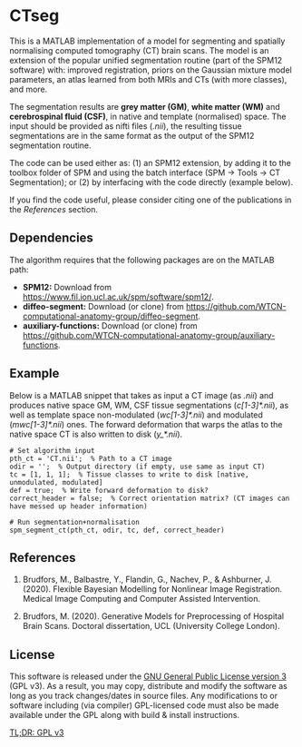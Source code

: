 # CTseg

This is a MATLAB implementation of a model for segmenting and spatially normalising computed tomography (CT) brain scans. The model is an extension of the popular unified segmentation routine (part of the SPM12 software) with: improved registration, priors on the Gaussian mixture model parameters, an atlas learned from both MRIs and CTs (with more classes), and more. 

The segmentation results are **grey matter (GM)**, **white matter (WM)** and **cerebrospinal fluid (CSF)**, in native and template (normalised) space. The input should be provided as nifti files (*.nii*), the resulting tissue segmentations are in the same format as the output of the SPM12 segmentation routine. 

The code can be used either as: (1) an SPM12 extension, by adding it to the toolbox folder of SPM and using the batch interface (SPM -> Tools -> CT Segmentation); or (2) by interfacing with the code directly (example below).

If you find the code useful, please consider citing one of the publications in the *References* section.

## Dependencies

The algorithm requires that the following packages are on the MATLAB path:
* **SPM12:** Download from https://www.fil.ion.ucl.ac.uk/spm/software/spm12/.
* **diffeo-segment:** Download (or clone) from https://github.com/WTCN-computational-anatomy-group/diffeo-segment.
* **auxiliary-functions:** Download (or clone) from https://github.com/WTCN-computational-anatomy-group/auxiliary-functions.

## Example

Below is a MATLAB snippet that takes as input a CT image (as *.nii*) and produces native space GM, WM, CSF tissue segmentations (*c[1-3]\*.nii*), as well as template space non-modulated (*wc[1-3]\*.nii*) and modulated (*mwc[1-3]\*.nii*) ones. The forward deformation that warps the atlas to the native space CT is also written to disk (*y_\*.nii*).
```
# Set algorithm input
pth_ct = 'CT.nii';  % Path to a CT image
odir = '';  % Output directory (if empty, use same as input CT)
tc = [1, 1, 1];  % Tissue classes to write to disk [native, unmodulated, modulated]
def = true;  % Write forward deformation to disk?
correct_header = false;  % Correct orientation matrix? (CT images can have messed up header information)

# Run segmentation+normalisation
spm_segment_ct(pth_ct, odir, tc, def, correct_header)
```

## References

1. Brudfors, M., Balbastre, Y., Flandin, G., Nachev, P., & Ashburner, J. (2020).
Flexible Bayesian Modelling for Nonlinear Image Registration. 
Medical Image Computing and Computer Assisted Intervention.

2. Brudfors, M. (2020). 
Generative Models for Preprocessing of Hospital Brain Scans.
Doctoral dissertation, UCL (University College London).

## License

This software is released under the [GNU General Public License version 3](LICENSE) (GPL v3). As a result, you may copy, distribute and modify the software as long as you track changes/dates in source files. Any modifications to or software including (via compiler) GPL-licensed code must also be made available under the GPL along with build & install instructions.

[TL;DR: GPL v3](https://tldrlegal.com/license/gnu-general-public-license-v3-(gpl-3))
